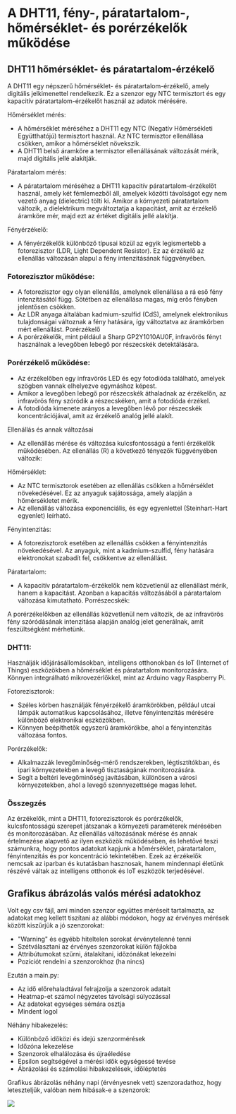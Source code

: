 # A DHT11, fény-, páratartalom-, hőmérséklet- és porérzékelők működése
## DHT11 hőmérséklet- és páratartalom-érzékelő
A DHT11 egy népszerű hőmérséklet- és páratartalom-érzékelő, amely digitális jelkimenettel rendelkezik. Ez a szenzor egy NTC termisztort és egy kapacitív páratartalom-érzékelőt használ az adatok mérésére.

Hőmérséklet mérés:
 - A hőmérséklet méréséhez a DHT11 egy NTC (Negatív Hőmérsékleti Együtthatójú) termisztort használ. Az NTC termisztor ellenállása csökken, amikor a hőmérséklet növekszik.
 - A DHT11 belső áramköre a termisztor ellenállásának változását mérik, majd digitális jellé alakítják.

Páratartalom mérés:
 - A páratartalom méréséhez a DHT11 kapacitív páratartalom-érzékelőt használ, amely két fémlemezből áll, amelyek közötti távolságot egy nem vezető anyag (dielectric) tölti ki.
Amikor a környezeti páratartalom változik, a dielektrikum megváltoztatja a kapacitást, amit az érzékelő áramköre mér, majd ezt az értéket digitális jellé alakítja.

Fényérzékelő:
 - A fényérzékelők különböző típusai közül az egyik legismertebb a fotorezisztor (LDR, Light Dependent Resistor). Ez az érzékelő az ellenállás változásán alapul a fény intenzitásának függvényében.

### Fotorezisztor működése:

 - A fotorezisztor egy olyan ellenállás, amelynek ellenállása a rá eső fény intenzitásától függ. Sötétben az ellenállása magas, míg erős fényben jelentősen csökken.
 - Az LDR anyaga általában kadmium-szulfid (CdS), amelynek elektronikus tulajdonságai változnak a fény hatására, így változtatva az áramkörben mért ellenállást.
Porérzékelő
 - A porérzékelők, mint például a Sharp GP2Y1010AU0F, infravörös fényt használnak a levegőben lebegő por részecskék detektálására.

### Porérzékelő működése:

 - Az érzékelőben egy infravörös LED és egy fotodióda található, amelyek szögben vannak elhelyezve egymáshoz képest.
 - Amikor a levegőben lebegő por részecskék áthaladnak az érzékelőn, az infravörös fény szóródik a részecskéken, amit a fotodióda érzékel.
 - A fotodióda kimenete arányos a levegőben lévő por részecskék koncentrációjával, amit az érzékelő analóg jellé alakít.
   
Ellenállás és annak változásai
 - Az ellenállás mérése és változása kulcsfontosságú a fenti érzékelők működésében. Az ellenállás (R) a következő tényezők függvényében változik:

Hőmérséklet:
 - Az NTC termisztorok esetében az ellenállás csökken a hőmérséklet növekedésével. Ez az anyaguk sajátossága, amely alapján a hőmérsékletet mérik.
 - Az ellenállás változása exponenciális, és egy egyenlettel (Steinhart-Hart egyenlet) leírható.
 
Fényintenzitás:
 - A fotorezisztorok esetében az ellenállás csökken a fényintenzitás növekedésével. Az anyaguk, mint a kadmium-szulfid, fény hatására elektronokat szabadít fel, csökkentve az ellenállást.

Páratartalom:
 - A kapacitív páratartalom-érzékelők nem közvetlenül az ellenállást mérik, hanem a kapacitást. Azonban a kapacitás változásából a páratartalom változása kimutatható.
Porrészecskék:

A porérzékelőkben az ellenállás közvetlenül nem változik, de az infravörös fény szóródásának intenzitása alapján analóg jelet generálnak, amit feszültségként mérhetünk.

### DHT11:

Használják időjárásállomásokban, intelligens otthonokban és IoT (Internet of Things) eszközökben a hőmérséklet és páratartalom monitorozására.
Könnyen integrálható mikrovezérlőkkel, mint az Arduino vagy Raspberry Pi.

Fotorezisztorok:
 - Széles körben használják fényérzékelő áramkörökben, például utcai lámpák automatikus kapcsolásához, illetve fényintenzitás mérésére különböző elektronikai eszközökben.
 - Könnyen beépíthetők egyszerű áramkörökbe, ahol a fényintenzitás változása fontos.

Porérzékelők:
 - Alkalmazzák levegőminőség-mérő rendszerekben, légtisztítókban, és ipari környezetekben a levegő tisztaságának monitorozására.
 - Segít a beltéri levegőminőség javításában, különösen a városi környezetekben, ahol a levegő szennyezettsége magas lehet.

### Összegzés

Az érzékelők, mint a DHT11, fotorezisztorok és porérzékelők, kulcsfontosságú szerepet játszanak a környezeti paraméterek mérésében és monitorozásában. Az ellenállás változásának mérése és annak értelmezése alapvető az ilyen eszközök működésében, és lehetővé teszi számunkra, hogy pontos adatokat kapjunk a hőmérséklet, páratartalom, fényintenzitás és por koncentráció tekintetében. Ezek az érzékelők nemcsak az iparban és kutatásban hasznosak, hanem mindennapi életünk részévé váltak az intelligens otthonok és IoT eszközök terjedésével.

## Grafikus ábrázolás valós mérési adatokhoz

Volt egy csv fájl, ami minden szenzor együttes méréseit tartalmazta, az adatokat meg kellett tiszítani az alábbi módokon, hogy az érvényes mérések között kiszűrjük a jó szenzorokat:
 - "Warning" és egyébb hiteltelen sorokat érvénytelenné tenni
 - Szétválasztani az érvényes szenzorokat külön fájlokba
 - Attribútumokat szűrni, átalakítani, időzónákat lekezelni
 - Pozíciót rendelni a szenzorokhoz (ha nincs)

Ezután a main.py:
 - Az idő előrehaladtával felrajzolja a szenzorok adatait
 - Heatmap-et számol négyzetes távolsági súlyozással
 - Az adatokat egységes sémára osztja
 - Mindent logol

Néhány hibakezelés:
 - Különböző időközi és idejú szenzormérések
 - Időzóna lekezelése
 - Szenzorok elhalálozása és újraéledése
 - Epsilon segítségével a mérési idők egységessé tevése
 - Ábrázolási és számolási hibakezelések, időléptetés

Grafikus ábrázolás néhány napi (érvényesnek vett) szenzoradathoz, hogy leteszteljük, valóban nem hibásak-e a szenzorok:

![](../picture.png)
